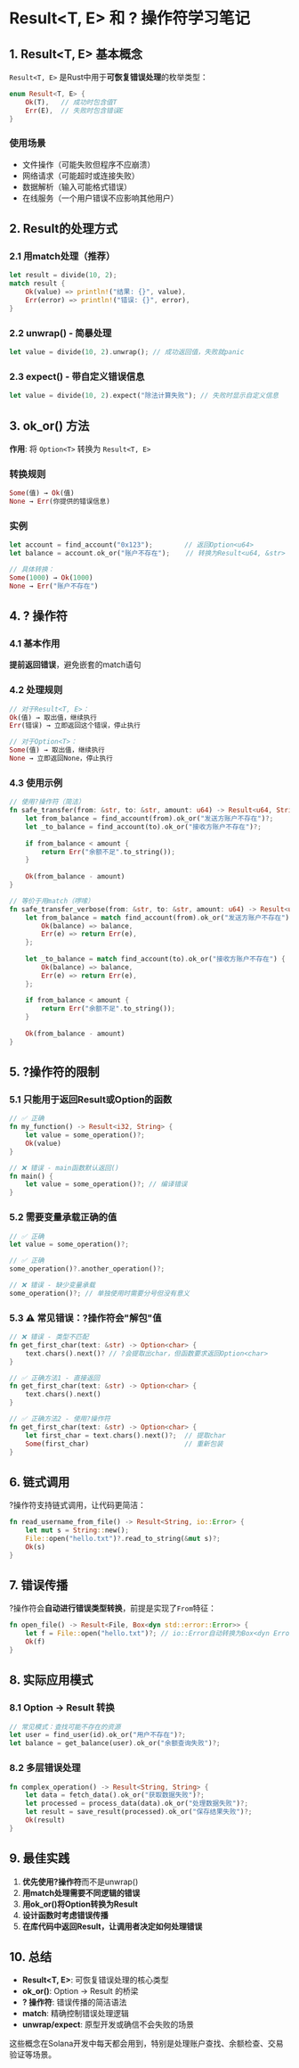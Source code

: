 # Result<T, E> 和 ? 操作符学习笔记

## 1. Result<T, E> 基本概念

`Result<T, E>` 是Rust中用于**可恢复错误处理**的枚举类型：

```rust
enum Result<T, E> {
    Ok(T),   // 成功时包含值T
    Err(E),  // 失败时包含错误E
}
```

### 使用场景
- 文件操作（可能失败但程序不应崩溃）
- 网络请求（可能超时或连接失败）
- 数据解析（输入可能格式错误）
- 在线服务（一个用户错误不应影响其他用户）

## 2. Result的处理方式

### 2.1 用match处理（推荐）
```rust
let result = divide(10, 2);
match result {
    Ok(value) => println!("结果: {}", value),
    Err(error) => println!("错误: {}", error),
}
```

### 2.2 unwrap() - 简暴处理
```rust
let value = divide(10, 2).unwrap(); // 成功返回值，失败就panic
```

### 2.3 expect() - 带自定义错误信息
```rust
let value = divide(10, 2).expect("除法计算失败"); // 失败时显示自定义信息
```

## 3. ok_or() 方法

**作用**: 将 `Option<T>` 转换为 `Result<T, E>`

### 转换规则
```rust
Some(值) → Ok(值)
None → Err(你提供的错误信息)
```

### 实例
```rust
let account = find_account("0x123");        // 返回Option<u64>
let balance = account.ok_or("账户不存在");    // 转换为Result<u64, &str>

// 具体转换：
Some(1000) → Ok(1000)
None → Err("账户不存在")
```

## 4. ? 操作符

### 4.1 基本作用
**提前返回错误**，避免嵌套的match语句

### 4.2 处理规则
```rust
// 对于Result<T, E>：
Ok(值) → 取出值，继续执行
Err(错误) → 立即返回这个错误，停止执行

// 对于Option<T>：
Some(值) → 取出值，继续执行
None → 立即返回None，停止执行
```

### 4.3 使用示例
```rust
// 使用?操作符（简洁）
fn safe_transfer(from: &str, to: &str, amount: u64) -> Result<u64, String> {
    let from_balance = find_account(from).ok_or("发送方账户不存在")?;
    let _to_balance = find_account(to).ok_or("接收方账户不存在")?;
    
    if from_balance < amount {
        return Err("余额不足".to_string());
    }
    
    Ok(from_balance - amount)
}

// 等价于用match（啰嗦）
fn safe_transfer_verbose(from: &str, to: &str, amount: u64) -> Result<u64, String> {
    let from_balance = match find_account(from).ok_or("发送方账户不存在") {
        Ok(balance) => balance,
        Err(e) => return Err(e),
    };
    
    let _to_balance = match find_account(to).ok_or("接收方账户不存在") {
        Ok(balance) => balance,
        Err(e) => return Err(e),
    };
    
    if from_balance < amount {
        return Err("余额不足".to_string());
    }
    
    Ok(from_balance - amount)
}
```

## 5. ?操作符的限制

### 5.1 只能用于返回Result或Option的函数
```rust
// ✅ 正确
fn my_function() -> Result<i32, String> {
    let value = some_operation()?;
    Ok(value)
}

// ❌ 错误 - main函数默认返回()
fn main() {
    let value = some_operation()?; // 编译错误
}
```

### 5.2 需要变量承载正确的值
```rust
// ✅ 正确
let value = some_operation()?;

// ✅ 正确
some_operation()?.another_operation()?;

// ❌ 错误 - 缺少变量承载
some_operation()?; // 单独使用时需要分号但没有意义
```

### 5.3 ⚠️ 常见错误：?操作符会"解包"值
```rust
// ❌ 错误 - 类型不匹配
fn get_first_char(text: &str) -> Option<char> {
    text.chars().next()? // ?会提取出char，但函数要求返回Option<char>
}

// ✅ 正确方法1 - 直接返回
fn get_first_char(text: &str) -> Option<char> {
    text.chars().next()
}

// ✅ 正确方法2 - 使用?操作符
fn get_first_char(text: &str) -> Option<char> {
    let first_char = text.chars().next()?;  // 提取char
    Some(first_char)                        // 重新包装
}
```

## 6. 链式调用

?操作符支持链式调用，让代码更简洁：

```rust
fn read_username_from_file() -> Result<String, io::Error> {
    let mut s = String::new();
    File::open("hello.txt")?.read_to_string(&mut s)?;
    Ok(s)
}
```

## 7. 错误传播

?操作符会**自动进行错误类型转换**，前提是实现了`From`特征：

```rust
fn open_file() -> Result<File, Box<dyn std::error::Error>> {
    let f = File::open("hello.txt")?; // io::Error自动转换为Box<dyn Error>
    Ok(f)
}
```

## 8. 实际应用模式

### 8.1 Option → Result 转换
```rust
// 常见模式：查找可能不存在的资源
let user = find_user(id).ok_or("用户不存在")?;
let balance = get_balance(user).ok_or("余额查询失败")?;
```

### 8.2 多层错误处理
```rust
fn complex_operation() -> Result<String, String> {
    let data = fetch_data().ok_or("获取数据失败")?;
    let processed = process_data(data).ok_or("处理数据失败")?;
    let result = save_result(processed).ok_or("保存结果失败")?;
    Ok(result)
}
```

## 9. 最佳实践

1. **优先使用?操作符**而不是unwrap()
2. **用match处理需要不同逻辑的错误**
3. **用ok_or()将Option转换为Result**
4. **设计函数时考虑错误传播**
5. **在库代码中返回Result，让调用者决定如何处理错误**

## 10. 总结

- **Result<T, E>**: 可恢复错误处理的核心类型
- **ok_or()**: Option → Result 的桥梁
- **? 操作符**: 错误传播的简洁语法
- **match**: 精确控制错误处理逻辑
- **unwrap/expect**: 原型开发或确信不会失败的场景

这些概念在Solana开发中每天都会用到，特别是处理账户查找、余额检查、交易验证等场景。